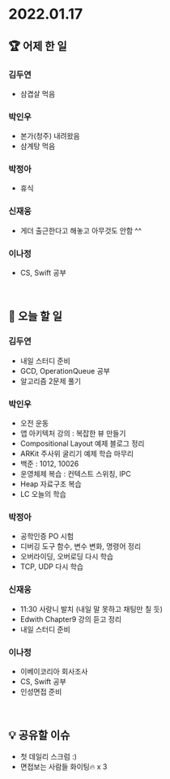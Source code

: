 # 2022.01.17

## 🏆 어제 한 일

### 김두연

- 삼겹살 먹음


### 박인우

- 본가(청주) 내려왔음
- 삼계탕 먹음

### 박정아

- 휴식

### 신재웅

- 게더 출근한다고 해놓고 아무것도 안함 ^^

### 이나정

- CS, Swift 공부

<br/>

## 🎯 오늘 할 일

### 김두연

- 내일 스터디 준비
- GCD, OperationQueue 공부
- 알고리즘 2문제 풀기

### 박인우

- 오전 운동
- 앱 아키텍처 강의 : 복잡한 뷰 만들기
- Compositional Layout 예제 블로그 정리
- ARKit 주사위 굴리기 예제 학습 마무리
- 백준 : 1012, 10026
- 운영체제 복습 : 컨텍스트 스위칭, IPC
- Heap 자료구조 복습
- LC 오늘의 학습

### 박정아

- 공학인증 PO 시험
- 디버깅 도구 함수, 변수 변화, 명령어 정리
- 오버라이딩, 오버로딩 다시 학습
- TCP, UDP 다시 학습

### 신재웅

- 11:30 사랑니 발치 (내일 말 못하고 채팅만 칠 듯)
- Edwith Chapter9 강의 듣고 정리
- 내일 스터디 준비

### 이나정

- 이베이코리아 회사조사
- CS, Swift 공부
- 인성면접 준비

<br/>

## 💡 공유할 이슈

- 첫 데일리 스크럼 :)
- 면접보는 사람들 화이팅🔥 x 3

